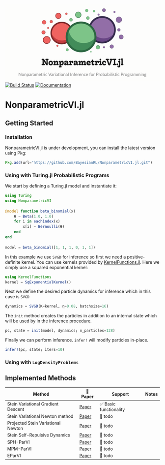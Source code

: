 ![NonparametricVI.jl logo](logo/logo-light-typo-1200.png)
[![Build Status](https://github.com/BayesianRL/NonparametricVI.jl/actions/workflows/CI.yml/badge.svg?branch=main)](https://github.com/BayesianRL/NonparametricVI.jl/actions/workflows/CI.yml?query=branch%3Amain)
[![Documentation](https://img.shields.io/badge/docs-master-blue.svg)](https://bayesianrl.github.io/NonparametricVI.jl/dev/)


# NonparametricVI.jl


## Getting Started
### Installation
NonparametricVI.jl is under development, you can install the latest version using Pkg:
```julia
Pkg.add(url="https://github.com/BayesianRL/NonparametricVI.jl.git")
```


### Using with Turing.jl Probabilistic Programs
We start by defining a Turing.jl model and instantiate it:
```julia
using Turing
using NonparametricVI

@model function beta_binomial(x)
    θ ~ Beta(1.0, 1.0)
    for i in eachindex(x)
        x[i] ~ Bernoulli(θ)
    end
end

model = beta_binomial([1, 1, 1, 0, 1, 1])
```
In this example we use `SVGD` for inference so first we need a positive-definite kernel. You can use kernels provided by [KernelFunctions.jl](https://github.com/JuliaGaussianProcesses/KernelFunctions.jl). Here we simply use a squared exponential kernel:
```julia
using KernelFunctions
kernel = SqExponentialKernel()
```
Next we define the desired particle dynamics for inference which in this case is `SVGD`
```julia
dynamics = SVGD(K=kernel, η=0.08, batchsize=16)
```
The `init` method creates the particles in addition to an internal state which will be used by in the inference procedure.
```julia
pc, state = init(model, dynamics; n_particles=128)
```
Finally we can perform inference. `infer!` will modify particles in-place.
```julia
infer!(pc, state; iters=10)
```

### Using with `LogDensityProblems`


## Implemented Methods

| Method            | 📝 Paper                                            | Support       | Notes               |
|----------------------------|---------------------------------------------------------|---------------|---------------------|
| Stein Variational Gradient Descent | [Paper](https://arxiv.org/abs/1608.04471)          | ✅ Basic functionality           |  |
| Stein Variational Newton method | [Paper](https://arxiv.org/abs/1806.03085)          | 🚧 todo           |  |
| Projected Stein Variational Newton | [Paper](https://arxiv.org/abs/1901.08659)          | 🚧 todo           |  |
| Stein Self-Repulsive Dynamics | [Paper](https://arxiv.org/abs/2002.09070)          | 🚧 todo           |  |
| SPH-ParVI | [Paper](https://arxiv.org/abs/2407.09186)          | 🚧 todo           |  |
| MPM-ParVI | [Paper](https://arxiv.org/abs/2407.20287)          | 🚧 todo           |  |
| EParVI | [Paper](https://arxiv.org/abs/2406.20044)          | 🚧 todo           |  |


